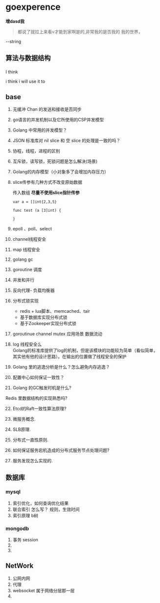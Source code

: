 # goexperence

**增dasd我**
>都说了就拉上来看v才能到家啊是的,非常我的是否我的 我的世界，


--string
## 算法与数据结构
### 

I think

i think i will use it to 

## base
1. 无缓冲 Chan 的发送和接收是否同步
2. go语言的并发机制以及它所使用的CSP并发模型
3. Golang 中常用的并发模型？
4. JSON 标准库对 nil slice 和 空 slice 的处理是一致的吗？
5. 协程，线程，进程的区别
6. 互斥锁，读写锁，死锁问题是怎么解决(场景)
7. Golang的内存模型（小对象多了会增加内存压力）
8. slice传参有几种方式不改变原始数据

    传入数组 **尽量不使用slice指针传参**
    ```
    var a = []int{2,3,5}
    
    func test (a [3]int) {

    }
    ```
9.  epoll 、poll、select
10. channel线程安全
11. map 线程安全
12. golang gc
13. goroutine 调度
14. 并发和并行
15. 反向代理- 负载均衡器
16. 分布式锁实现
    - redis + lua脚本、memcached、tair
    - 基于数据库实现分布式锁
    - 基于Zookeeper实现分布式锁
17. goroutinue channel mutex 应用场景
    数据流动
18. log 线程安全么  
    Golang的标准库提供了log的机制，但是该模块的功能较为简单（看似简单，其实他有他的设计思路）。在输出的位置做了线程安全的保护
19. Golang 里的逃逸分析是什么？怎么避免内存逃逸？

20. 配置中心如何保证一致性？

21. Golang 的GC触发时机是什么?

Redis 里数据结构的实现熟悉吗?

22. Etcd的Raft一致性算法原理?

23. 微服务概念.

24. SLB原理.

25. 分布式一直性原则.

26. 如何保证服务宕机造成的分布式服务节点处理问题?

27. 服务发现怎么实现的.


## 数据库
### mysql
1. 索引优化，如何查询优化结果
2. 联合索引 怎么写？ 规则，生效时间
3. 索引原理 b树

### mongodb
1. 事务 session
2. 
3. 
## NetWork
1. 公网内网
2. 代理
3. websocket 属于网络分层那一层
4. 

